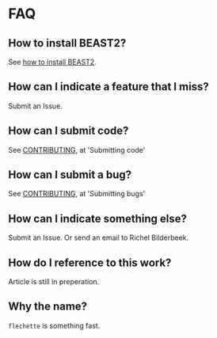 # FAQ

## How to install BEAST2?

See [how to install BEAST2](https://github.com/richelbilderbeek/beastier/blob/master/install_beast2.md).

## How can I indicate a feature that I miss?

Submit an Issue.

## How can I submit code?

See [CONTRIBUTING](../CONTRIBUTING.md), at 'Submitting code'

## How can I submit a bug?

See [CONTRIBUTING](../CONTRIBUTING.md), at 'Submitting bugs' 

## How can I indicate something else?

Submit an Issue. Or send an email to Richel Bilderbeek.

## How do I reference to this work?

Article is still in preperation.

## Why the name?

`flechette` is something fast.
